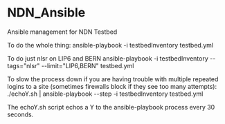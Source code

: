 # NDN_Ansible
Ansible management for NDN Testbed

To do the whole thing:
ansible-playbook -i testbedInventory testbed.yml

To do just nlsr on LIP6 and BERN
ansible-playbook -i testbedInventory --tags="nlsr" --limit="LIP6,BERN" testbed.yml


To slow the process down if you are having trouble with multiple repeated logins
to a site (sometimes firewalls block if they see too many attempts):
./echoY.sh | ansible-playbook --step -i testbedInventory testbed.yml

The echoY.sh script echos a Y to the ansible-playbook process every 30 seconds.


